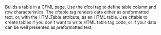 Builds a table in a CFML page. Use the cfcol tag to define table column and row
  characteristics. The cftable tag renders data either as preformatted text, or, with the HTMLTable
  attribute, as an HTML table. Use cftable to create tables if you don't want to write HTML table tag
  code, or if your data can be well presented as preformatted text.